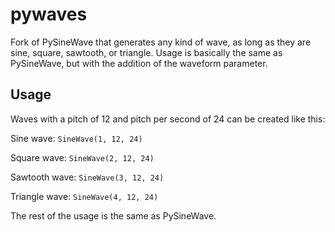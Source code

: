 # pywaves

Fork of PySineWave that generates any kind of wave, as long as they are sine, square, sawtooth, or triangle. Usage is
basically the same as PySineWave, but with the addition of the waveform parameter.

## Usage

Waves with a pitch of 12 and pitch per second of 24 can be created like this:

Sine wave:
```SineWave(1, 12, 24)```

Square wave:
```SineWave(2, 12, 24)```

Sawtooth wave:
```SineWave(3, 12, 24)```

Triangle wave:
```SineWave(4, 12, 24)```

The rest of the usage is the same as PySineWave.
